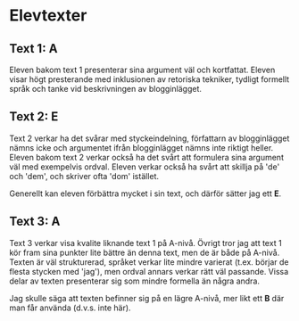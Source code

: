 # Elevtexter

## Text 1: A

Eleven bakom text 1 presenterar sina argument väl och kortfattat. Eleven visar högt presterande med inklusionen av retoriska tekniker, tydligt formellt språk och tanke vid beskrivningen av blogginlägget.

## Text 2: E

Text 2 verkar ha det svårar med styckeindelning, författarn av blogginlägget nämns icke och argumentet ifrån blogginlägget nämns inte riktigt heller. Eleven bakom text 2 verkar också ha det svårt att formulera sina argument väl med exempelvis ordval. Eleven verkar också ha svårt att skillja på 'de' och 'dem', och skriver ofta 'dom' istället.

Generellt kan eleven förbättra mycket i sin text, och därför sätter jag ett **E**.

## Text 3: A

Text 3 verkar visa kvalite liknande text 1 på A-nivå. Övrigt tror jag att text 1 kör fram sina punkter lite bättre än denna text, men de är både på A-nivå. Texten är väl strukturerad, språket verkar lite mindre varierat (t.ex. börjar de flesta stycken med 'jag'), men ordval annars verkar rätt väl passande. Vissa delar av texten presenterar sig som mindre formella än några andra.

Jag skulle säga att texten befinner sig på en lägre A-nivå, mer likt ett **B** där man får använda (d.v.s. inte här).